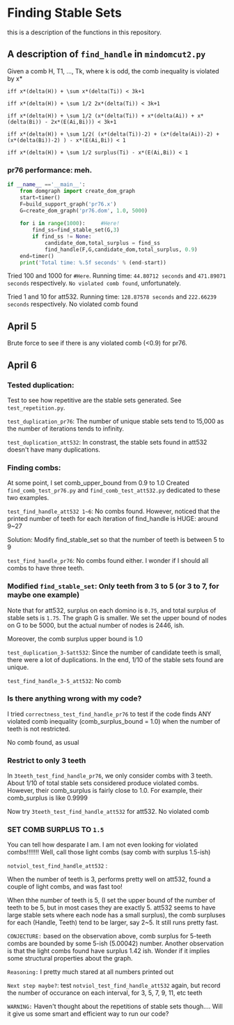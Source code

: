 # Finding Stable Sets
this is a description of the functions in this repository.


## A description of `find_handle` in `mindomcut2.py`
Given a comb H, T1, ..., Tk, where k is odd, the comb inequality is violated by x* 
    
    iff x*(delta(H)) + \sum x*(delta(Ti)) < 3k+1

    iff x*(delta(H)) + \sum 1/2 2x*(delta(Ti)) < 3k+1
    
    iff x*(delta(H)) + \sum 1/2 (x*(delta(Ti)) + x*(delta(Ai)) + x*(delta(Bi)) - 2x*(E(Ai,Bi))) < 3k+1

    iff x*(delta(H)) + \sum 1/2( (x*(delta(Ti))-2) + (x*(delta(Ai))-2) + (x*(delta(Bi))-2) ) - x*(E(Ai,Bi)) < 1

    iff x*(delta(H)) + \sum 1/2 surplus(Ti) - x*(E(Ai,Bi)) < 1 


### pr76 performance: meh.
```python
if __name__ =='__main__':
    from domgraph import create_dom_graph
    start=timer()
    F=build_support_graph('pr76.x')
    G=create_dom_graph('pr76.dom', 1.0, 5000)
    
    for i in range(1000):     #Here!             
        find_ss=find_stable_set(G,3)
        if find_ss != None:
            candidate_dom,total_surplus = find_ss
            find_handle(F,G,candidate_dom,total_surplus, 0.9)
    end=timer()
    print('Total time: %.5f seconds' % (end-start))
```

Tried 100 and 1000 for `#Here`. Running time: `44.80712 seconds` and `471.89071 seconds` respectively. `No violated comb found`, unfortunately.

Tried 1 and 10 for att532. Running time: `128.87578 seconds` and `222.66239 seconds` respectively. No violated comb found


## April 5
Brute force to see if there is any violated comb (<0.9) for pr76. 

## April 6
### Tested duplication: 
Test to see how repetitive are the stable sets generated. See `test_repetition.py`. 

`test_duplication_pr76`: The number of unique stable sets tend to 15,000 as the number of iterations tends to infinity. 

`test_duplication_att532`: In constrast, the stable sets found in att532 doesn't have many duplications.

### Finding combs:
At some point, I set comb_upper_bound from 0.9 to 1.0
Created `find_comb_test_pr76.py` and `find_comb_test_att532.py` dedicated to these two examples.

`test_find_handle_att532 1~6`: No combs found. However, noticed that the printed number of teeth for each iteration of find_handle is HUGE: around 9~27

Solution: Modify find_stable_set so that the number of teeth is between 5 to 9

`test_find_handle_pr76`: No combs found either. I wonder if I should all combs to have three teeth.


### Modified `find_stable_set`: Only teeth from 3 to 5 (or 3 to 7, for maybe one example)
Note that for att532, surplus on each domino is `0.75`, and total surplus of stable sets is `1.75`. The graph G is smaller. We set the upper bound of nodes on G to be 5000, but the actual number of nodes is 2446, ish.

Moreover, the comb surplus upper bound is 1.0

`test_duplication_3-5att532`: Since the number of candidate teeth is small, there were a lot of duplications. In the end, 1/10 of the stable sets found are unique. 

`test_find_handle_3-5_att532`: No comb 

### Is there anything wrong with my code?
I tried `correctness_test_find_handle_pr76` to test if the code finds ANY violated comb inequality (comb_surplus_bound = 1.0) when the number of teeth is not restricted. 

No comb found, as usual 

### Restrict to only 3 teeth
In `3teeth_test_find_handle_pr76`, we only consider combs with 3 teeth. About 1/10 of total stable sets considered produce violated combs. However, their comb_surplus is fairly close to 1.0. For example, their comb_surplus is like 0.9999 

Now try `3teeth_test_find_handle_att532` for att532. No violated comb

### SET COMB SURPLUS TO `1.5`
You can tell how desparate I am. I am not even looking for violated combs!!!!!!! Well, call those light combs (say comb with surplus 1.5-ish)

`notviol_test_find_handle_att532` :

When the number of teeth is 3, performs pretty well on att532, found a couple of light combs, and was fast too! 

When thhe number of teeth is 5, (I set the upper bound of the number of teeth to be 5, but in most cases they are exactly 5. att532 seems to have large stable sets where each node has a small surplus), the comb surpluses for each (Handle, Teeth) tend to be larger, say 2~5. It still runs pretty fast. 

`CONJECTURE:` based on the observation above, comb surplus for 5-teeth combs are bounded by some 5-ish (5.00042) number. Another observation is that the light combs found have surplus 1.42 ish. Wonder if it implies some structural properties about the graph.

`Reasoning:` I pretty much stared at all numbers printed out

`Next step maybe?`: test  `notviol_test_find_handle_att532` again, but record the number of occurance on each interval, for 3, 5, 7, 9, 11, etc teeth

`WARNING:` Haven't thought about the repetitions of stable sets though.... Will it give us some smart and efficient way to run our code?


